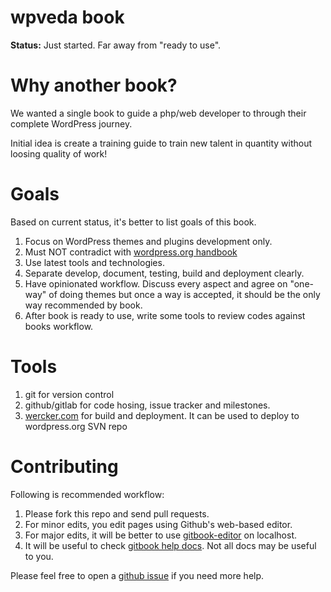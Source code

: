 wpveda book
===========

**Status:** Just started. Far away from "ready to use".

Why another book?
=================

We wanted a single book to guide a php/web developer to through their complete WordPress journey.

Initial idea is create a training guide to train new talent in quantity without loosing quality of work!

Goals
======

Based on current status, it's better to list goals of this book.

1. Focus on WordPress themes and plugins development only.
2. Must NOT contradict with [wordpress.org handbook](https://make.wordpress.org/core/handbook/)
3. Use latest tools and technologies.
4. Separate develop, document, testing, build and deployment clearly.
5. Have opinionated workflow. Discuss every aspect and agree on "one-way" of doing themes but once a way is accepted, it should be the only way recommended by book.
6. After book is ready to use, write some tools to review codes against books workflow.


Tools
======

1. git for version control
2. github/gitlab for code hosing, issue tracker and milestones.
3. [wercker.com](wercker.com) for build and deployment. It can be used to deploy to wordpress.org SVN repo


Contributing
============

Following is recommended workflow:

1. Please fork this repo and send pull requests.
2. For minor edits, you edit pages using Github's web-based editor.
3. For major edits, it will be better to use [gitbook-editor](https://github.com/GitbookIO/editor) on localhost.
4. It will be useful to check [gitbook help docs](http://help.gitbook.io/). Not all docs may be useful to you.

Please feel free to open a [github issue](https://github.com/wpveda/book/issues) if you need more help.
